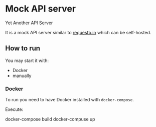 # Mock API server

Yet Another API Server

It is a mock API server similar to [requestb.in](http://requestb.in) which can be self-hosted.

## How to run

You may start it with:

- Docker
- manually

### Docker

To run you need to have Docker installed with `docker-compose`.

Execute:

  docker-compose build
  docker-compuse up

